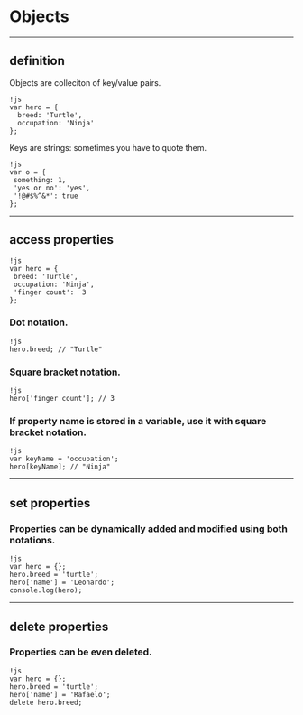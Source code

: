 # Objects

- - -
## definition
Objects are colleciton of key/value pairs.

    !js
    var hero = {
      breed: 'Turtle',
      occupation: 'Ninja'
    };

Keys are strings: sometimes you have to quote them.
    
    !js
    var o = {
     something: 1,
     'yes or no': 'yes',
     '!@#$%^&*': true
    };
- - -
## access properties
    
    !js
    var hero = {
     breed: 'Turtle',
     occupation: 'Ninja',
     'finger count':  3
    };

### Dot notation.

    !js
    hero.breed; // "Turtle"

### Square bracket notation.

    !js
    hero['finger count']; // 3

### If property name is stored in a variable, use it with square bracket notation.

    !js
    var keyName = 'occupation';
    hero[keyName]; // "Ninja"
- - -
## set properties

### Properties can be dynamically added and modified using both notations.

    !js
    var hero = {};
    hero.breed = 'turtle';
    hero['name'] = 'Leonardo';
    console.log(hero);

- - -
## delete properties

### Properties can be even deleted.

    !js
    var hero = {};
    hero.breed = 'turtle';
    hero['name'] = 'Rafaelo';
    delete hero.breed;
